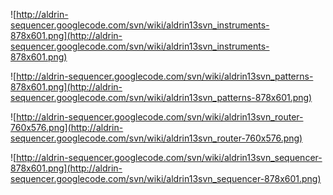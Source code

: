 ![http://aldrin-sequencer.googlecode.com/svn/wiki/aldrin13svn_instruments-878x601.png](http://aldrin-sequencer.googlecode.com/svn/wiki/aldrin13svn_instruments-878x601.png)

![http://aldrin-sequencer.googlecode.com/svn/wiki/aldrin13svn_patterns-878x601.png](http://aldrin-sequencer.googlecode.com/svn/wiki/aldrin13svn_patterns-878x601.png)

![http://aldrin-sequencer.googlecode.com/svn/wiki/aldrin13svn_router-760x576.png](http://aldrin-sequencer.googlecode.com/svn/wiki/aldrin13svn_router-760x576.png)

![http://aldrin-sequencer.googlecode.com/svn/wiki/aldrin13svn_sequencer-878x601.png](http://aldrin-sequencer.googlecode.com/svn/wiki/aldrin13svn_sequencer-878x601.png)